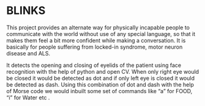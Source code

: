 # BLINKS

  This project provides an alternate way for physically incapable people to communicate with the world without use of any special language, so that it makes them feel a bit more     confident while making a conversation. It is basically for people suffering from locked-in syndrome, motor neuron disease and ALS.

   It detects the opening and closing of eyelids of the patient using face recognition with the help of python and open CV. When only right eye would be closed it would be            detected as dot and if only left eye is closed it would be detected as dash. Using this combination of dot and dash with the help of Morse code we would inbuilt some set of        commands like “a” for FOOD, “i” for Water etc .
